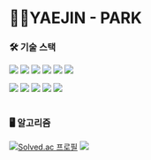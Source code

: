 
<h1>👩‍💻YAEJIN - PARK</h1>

<h3>🛠 기술 스택</h3>

<img src="https://img.shields.io/badge/java-007396?style=flat-square&logo=java&logoColor=white"> <img src="https://img.shields.io/badge/javascript-F7DF1E?style=flat-square&logo=javascript&logoColor=black"> <img src="https://img.shields.io/badge/html5-E34F26?style=flat-square&logo=html5&logoColor=white"> <img src="https://img.shields.io/badge/css-1572B6?style=flat-square&logo=css3&logoColor=white">  <img src="https://img.shields.io/badge/vue.js-4FC08D?style=flat-square&logo=vue.js&logoColor=white"> <img src="https://img.shields.io/badge/mysql-4479A1?style=flat-square&logo=mysql&logoColor=white">

 <img src="https://img.shields.io/badge/spring-6DB33F?style=flat-square&logo=spring&logoColor=white"> <img src="https://img.shields.io/badge/springboot-6DB33F?style=flat-square&logo=springboot&logoColor=white"> <img src="https://img.shields.io/badge/jquery-0769AD?style=flat-square&logo=jquery&logoColor=white"> <img src="https://img.shields.io/badge/bootstrap-7952B3?style=flat-square&logo=bootstrap&logoColor=white"> <img src="https://img.shields.io/badge/AWS-232F3E?style=flat-square&logo=Amazon%20AWS&logoColor=white"/> 
 <br><br>
<h3>🖥️ 알고리즘</h3>

[![Solved.ac
프로필](http://mazassumnida.wtf/api/v2/generate_badge?boj=pyjin805)](https://solved.ac/pyjin805)
<img src="http://mazandi.herokuapp.com/api?handle=pyjin805&theme=warm"/>

<!--
<div> 
  • 한양대학교 문화콘텐츠학과<br>
  • 엔라이즈 마케터&nbsp;&nbsp;&nbsp;&nbsp;&nbsp;&nbsp;&nbsp;&nbsp;&nbsp;&nbsp;&nbsp;&nbsp;&nbsp;&nbsp;&nbsp;&nbsp;&nbsp;&nbsp;&nbsp;<br>
  • 비트캠프 6개월 웹개발&nbsp;&nbsp;&nbsp;&nbsp;&nbsp;&nbsp;&nbsp;&nbsp;<br>
  • SSAFY JAVA전공자반&nbsp;&nbsp;&nbsp;&nbsp;&nbsp;&nbsp;&nbsp;&nbsp;&nbsp;&nbsp;&nbsp;
</div>
<br>
<img src="https://img.shields.io/badge/github-181717?style=flat-square&logo=github&logoColor=white"> <img src="https://img.shields.io/badge/git-F05032?style=flat-square&logo=git&logoColor=white">
![YouTube](https://img.shields.io/badge/YouTube-%23FF0000.svg?style=flat-square&logo=YouTube&logoColor=white)

[![Anurag's GitHub stats](https://github-readme-stats.vercel.app/api?username=yaejin-park)](https://github.com/pyjin805/github-readme-stats)

[![Solved.ac프로필](http://mazassumnida.wtf/api/mini/generate_badge?boj=pyjin805)](https://solved.ac/pyjin805)
[![Top Langs](https://github-readme-stats.vercel.app/api/top-langs/?username=yaejin-park&layout=compact)](https://github.com/pyjin805/github-readme-stats)
-->
